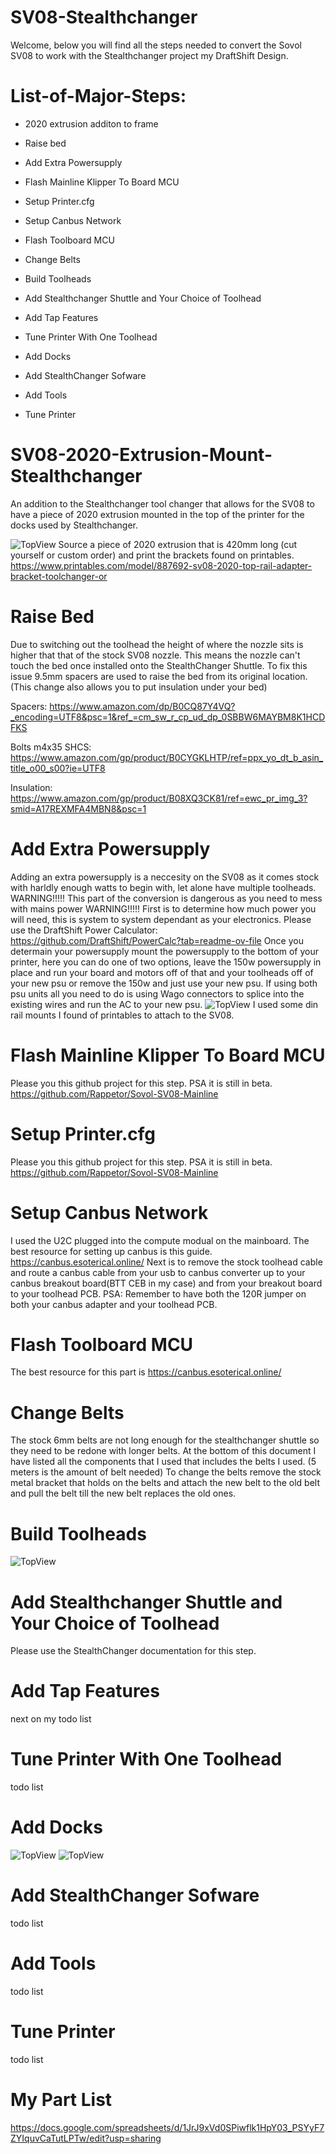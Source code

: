 # SV08-Stealthchanger
Welcome, below you will find all the steps needed to convert the Sovol SV08 to work with the Stealthchanger project my DraftShift Design.

# List-of-Major-Steps:
- 2020 extrusion additon to frame
* Raise bed
+ Add Extra Powersupply
- Flash Mainline Klipper To Board MCU
* Setup Printer.cfg
+ Setup Canbus Network
- Flash Toolboard MCU
* Change Belts
+ Build Toolheads
- Add Stealthchanger Shuttle and Your Choice of Toolhead
* Add Tap Features
+ Tune Printer With One Toolhead
- Add Docks
* Add StealthChanger Sofware
+ Add Tools
- Tune Printer

# SV08-2020-Extrusion-Mount-Stealthchanger
An addition to the Stealthchanger tool changer that allows for the SV08 to have a piece of 2020 extrusion mounted in the top of the printer for the docks used by Stealthchanger.

![TopView](https://github.com/game8078/SV08-2020-Extrusion-Mount-Stealthchanger-/blob/main/photos/TopdownView%231.PNG)
Source a piece of 2020 extrusion that is 420mm long (cut yourself or custom order) and print the brackets found on printables. https://www.printables.com/model/887692-sv08-2020-top-rail-adapter-bracket-toolchanger-or  

# Raise Bed
Due to switching out the toolhead the height of where the nozzle sits is higher that that of the stock SV08 nozzle. This means the nozzle can't touch the bed once installed onto the StealthChanger Shuttle. To fix this issue 9.5mm spacers are used to raise the bed from its original location. (This change also allows you to put insulation under your bed)

Spacers: https://www.amazon.com/dp/B0CQ87Y4VQ?_encoding=UTF8&psc=1&ref_=cm_sw_r_cp_ud_dp_0SBBW6MAYBM8K1HCDFKS 

Bolts m4x35 SHCS: https://www.amazon.com/gp/product/B0CYGKLHTP/ref=ppx_yo_dt_b_asin_title_o00_s00?ie=UTF8 

Insulation: https://www.amazon.com/gp/product/B08XQ3CK81/ref=ewc_pr_img_3?smid=A17REXMFA4MBN8&psc=1 

# Add Extra Powersupply
Adding an extra powersupply is a neccesity on the SV08 as it comes stock with harldly enough watts to begin with, let alone have multiple toolheads. WARNING!!!!! This part of the conversion is dangerous as you need to mess with mains power  WARNING!!!!! First is to determine how much power you will need, this is system to system dependant as your electronics. Please use the DraftShift Power Calculator: https://github.com/DraftShift/PowerCalc?tab=readme-ov-file 
Once you determain your powersupply mount the powersupply to the bottom of your printer, here you can do one of two options, leave the 150w powersupply in place and run your board and motors off of that and your toolheads off of your new psu or remove the 150w and just use your new psu. If using both psu units all you need to do is using Wago connectors to splice into the existing wires and run the AC to your new psu. 
![TopView](https://github.com/game8078/SV08-Stealthchanger/blob/main/photos/Added%20Powersupply.jpg)
I used some din rail mounts I found of printables to attach to the SV08.
# Flash Mainline Klipper To Board MCU
Please you this github project for this step. PSA it is still in beta. https://github.com/Rappetor/Sovol-SV08-Mainline 
# Setup Printer.cfg
Please you this github project for this step. PSA it is still in beta. https://github.com/Rappetor/Sovol-SV08-Mainline 
# Setup Canbus Network
I used the U2C plugged into the compute modual on the mainboard. 
The best resource for setting up canbus is this guide. https://canbus.esoterical.online/ 
Next is to remove the stock toolhead cable and route a canbus cable from your usb to canbus converter up to your canbus breakout board(BTT CEB in my case) and from your breakout board to your toolhead PCB. PSA: Remember to have both the 120R jumper on both your canbus adapter and your toolhead PCB.
# Flash Toolboard MCU
The best resource for this part is https://canbus.esoterical.online/ 
# Change Belts
The stock 6mm belts are not long enough for the stealthchanger shuttle so they need to be redone with longer belts. At the bottom of this document I have listed all the components that I used that includes the belts I used. (5 meters is the amount of belt needed)
To change the belts remove the stock metal bracket that holds on the belts and attach the new belt to the old belt and pull the belt till the new belt replaces the old ones. 
# Build Toolheads
![TopView](https://github.com/game8078/SV08-2020-Extrusion-Mount-Stealthchanger-/blob/main/photos/Hummingbird%20Extruder.jpg)
# Add Stealthchanger Shuttle and Your Choice of Toolhead
Please use the StealthChanger documentation for this step.
# Add Tap Features
next on my todo list
# Tune Printer With One Toolhead
todo list
# Add Docks
![TopView](https://github.com/game8078/SV08-2020-Extrusion-Mount-Stealthchanger-/blob/main/photos/Modular%20Docks%20on%202020%20Extrusion.jpg)
![TopView](https://github.com/game8078/SV08-2020-Extrusion-Mount-Stealthchanger-/blob/main/photos/Modular%20Docks%20With%20Tools.jpg)
# Add StealthChanger Sofware
todo list
# Add Tools
todo list
# Tune Printer
todo list

# My Part List
https://docs.google.com/spreadsheets/d/1JrJ9xVd0SPiwflk1HpY03_PSYyF7ZYIquvCaTutLPTw/edit?usp=sharing 